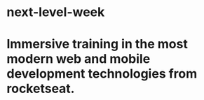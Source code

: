 # next-level-week
# Immersive training in the most modern web and mobile development technologies from rocketseat.
